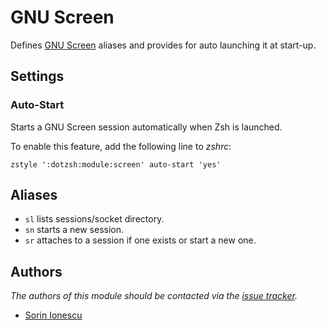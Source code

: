 GNU Screen
==========

Defines [GNU Screen][1] aliases and provides for auto launching it at start-up.

Settings
--------

### Auto-Start

Starts a GNU Screen session automatically when Zsh is launched.

To enable this feature, add the following line to *zshrc*:

    zstyle ':dotzsh:module:screen' auto-start 'yes'

Aliases
-------

  - `sl` lists sessions/socket directory.
  - `sn` starts a new session.
  - `sr` attaches to a session if one exists or start a new one.

Authors
-------

*The authors of this module should be contacted via the [issue tracker][2].*

  - [Sorin Ionescu](https://github.com/sorin-ionescu)

[1]: http://www.gnu.org/software/screen/
[2]: https://github.com/dotphiles/dotzsh/issues

